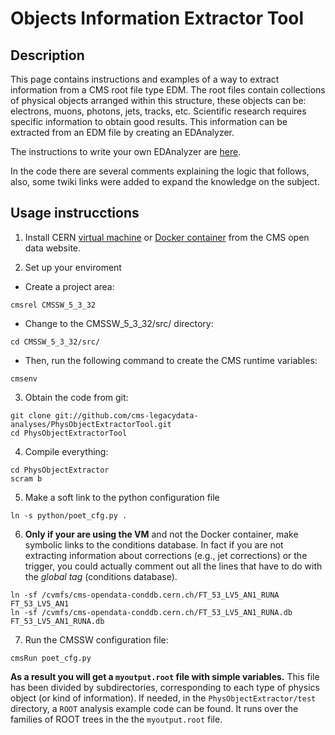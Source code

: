 # Objects Information Extractor Tool
## Description
This page contains instructions and examples of a way to extract information from a CMS root file type EDM.
The root files contain collections of physical objects arranged within this structure, these objects can be: electrons, muons, photons, jets, tracks, etc.
Scientific research requires specific information to obtain good results. This information can be extracted from an EDM file by creating an EDAnalyzer.

The instructions to write your own EDAnalyzer are [here](https://twiki.cern.ch/twiki/bin/view/CMSPublic/WorkBookWriteFrameworkModule).

In the code there are several comments explaining the logic that follows, also, some twiki links were added to expand the knowledge on the subject.

## Usage instrucctions

1. Install CERN [virtual machine](http://opendata.cern.ch/docs/cms-virtual-machine-2011) or [Docker container](https://opendata.cern.ch/docs/cms-guide-docker) from the CMS open data website.

2. Set up your enviroment

* Create a project area:
```
cmsrel CMSSW_5_3_32
```
* Change to the CMSSW_5_3_32/src/ directory:

```
cd CMSSW_5_3_32/src/
```
* Then, run the following command to create the CMS runtime variables:

```
cmsenv
```
3. Obtain the code from git:
```
git clone git://github.com/cms-legacydata-analyses/PhysObjectExtractorTool.git
cd PhysObjectExtractorTool
```
4. Compile everything:
```
cd PhysObjectExtractor
scram b
```
5. Make a soft link to the python configuration file
```
ln -s python/poet_cfg.py .
```
6. **Only if your are using the VM** and not the Docker container, make symbolic links to the conditions database.  In fact if you are not extracting information about corrections (e.g., jet corrections) or the trigger, you could actually comment out all the lines that have to do with the *global tag* (conditions database).
```
ln -sf /cvmfs/cms-opendata-conddb.cern.ch/FT_53_LV5_AN1_RUNA FT_53_LV5_AN1
ln -sf /cvmfs/cms-opendata-conddb.cern.ch/FT_53_LV5_AN1_RUNA.db FT_53_LV5_AN1_RUNA.db
```
7. Run the CMSSW configuration file:
```
cmsRun poet_cfg.py
```


**As a result you will get a `myoutput.root` file with simple variables.**  This file has been divided by subdirectories, corresponding to each type of physics object (or kind of information).  If needed, in the `PhysObjectExtractor/test` directory, a `ROOT` analysis example code can be found.  It runs over the families of ROOT trees in the the `myoutput.root` file.








